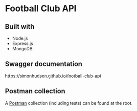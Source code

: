 # Football Club API

## Built with

-   Node.js
-   Express.js
-   MongoDB

## Swagger documentation

https://simonhudson.github.io/football-club-api

## Postman collection

A [Postman](https://www.postman.com/) collection (including tests) can be found at the root.
